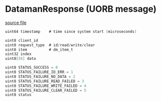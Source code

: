 # DatamanResponse (UORB message)

[source file](https://github.com/PX4/PX4-Autopilot/blob/main/msg/DatamanResponse.msg)

```c
uint64 timestamp	# time since system start (microseconds)

uint8 client_id
uint8 request_type	# id/read/write/clear
uint8 item			# dm_item_t
uint32 index
uint8[56] data

uint8 STATUS_SUCCESS = 0
uint8 STATUS_FAILURE_ID_ERR = 1
uint8 STATUS_FAILURE_NO_DATA = 2
uint8 STATUS_FAILURE_READ_FAILED = 3
uint8 STATUS_FAILURE_WRITE_FAILED = 4
uint8 STATUS_FAILURE_CLEAR_FAILED = 5
uint8 status

```
